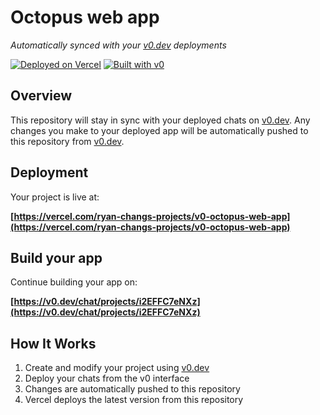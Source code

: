 # Octopus web app

*Automatically synced with your [v0.dev](https://v0.dev) deployments*

[![Deployed on Vercel](https://img.shields.io/badge/Deployed%20on-Vercel-black?style=for-the-badge&logo=vercel)](https://vercel.com/ryan-changs-projects/v0-octopus-web-app)
[![Built with v0](https://img.shields.io/badge/Built%20with-v0.dev-black?style=for-the-badge)](https://v0.dev/chat/projects/i2EFFC7eNXz)

## Overview

This repository will stay in sync with your deployed chats on [v0.dev](https://v0.dev).
Any changes you make to your deployed app will be automatically pushed to this repository from [v0.dev](https://v0.dev).

## Deployment

Your project is live at:

**[https://vercel.com/ryan-changs-projects/v0-octopus-web-app](https://vercel.com/ryan-changs-projects/v0-octopus-web-app)**

## Build your app

Continue building your app on:

**[https://v0.dev/chat/projects/i2EFFC7eNXz](https://v0.dev/chat/projects/i2EFFC7eNXz)**

## How It Works

1. Create and modify your project using [v0.dev](https://v0.dev)
2. Deploy your chats from the v0 interface
3. Changes are automatically pushed to this repository
4. Vercel deploys the latest version from this repository